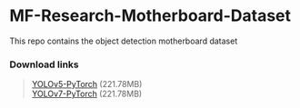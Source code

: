 # MF-Research-Motherboard-Dataset
This repo contains the object detection motherboard dataset

### Download links
> [YOLOv5-PyTorch](https://staticfile.osl.ink/staticFiles/Motherboard.yolov5pytorch.zip) (221.78MB)    
> [YOLOv7-PyTorch](https://staticfile.osl.ink/staticFiles/Motherboard.yolov7pytorch.zip) (221.78MB)
